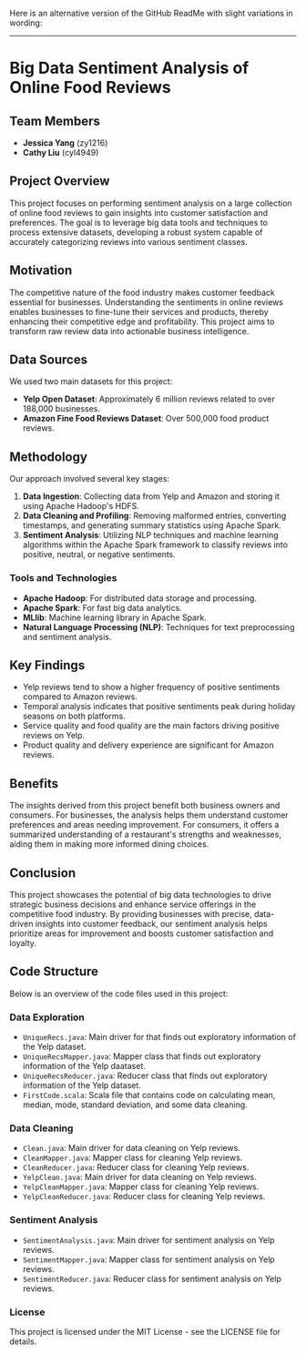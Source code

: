 Here is an alternative version of the GitHub ReadMe with slight variations in wording:

---

# Big Data Sentiment Analysis of Online Food Reviews

## Team Members
- **Jessica Yang** (zy1216)
- **Cathy Liu** (cyl4949)

## Project Overview

This project focuses on performing sentiment analysis on a large collection of online food reviews to gain insights into customer satisfaction and preferences. The goal is to leverage big data tools and techniques to process extensive datasets, developing a robust system capable of accurately categorizing reviews into various sentiment classes.

## Motivation

The competitive nature of the food industry makes customer feedback essential for businesses. Understanding the sentiments in online reviews enables businesses to fine-tune their services and products, thereby enhancing their competitive edge and profitability. This project aims to transform raw review data into actionable business intelligence.

## Data Sources

We used two main datasets for this project:
- **Yelp Open Dataset**: Approximately 6 million reviews related to over 188,000 businesses.
- **Amazon Fine Food Reviews Dataset**: Over 500,000 food product reviews.

## Methodology

Our approach involved several key stages:

1. **Data Ingestion**: Collecting data from Yelp and Amazon and storing it using Apache Hadoop's HDFS.
2. **Data Cleaning and Profiling**: Removing malformed entries, converting timestamps, and generating summary statistics using Apache Spark.
3. **Sentiment Analysis**: Utilizing NLP techniques and machine learning algorithms within the Apache Spark framework to classify reviews into positive, neutral, or negative sentiments.

### Tools and Technologies
- **Apache Hadoop**: For distributed data storage and processing.
- **Apache Spark**: For fast big data analytics.
- **MLlib**: Machine learning library in Apache Spark.
- **Natural Language Processing (NLP)**: Techniques for text preprocessing and sentiment analysis.

## Key Findings

- Yelp reviews tend to show a higher frequency of positive sentiments compared to Amazon reviews.
- Temporal analysis indicates that positive sentiments peak during holiday seasons on both platforms.
- Service quality and food quality are the main factors driving positive reviews on Yelp.
- Product quality and delivery experience are significant for Amazon reviews.

## Benefits

The insights derived from this project benefit both business owners and consumers. For businesses, the analysis helps them understand customer preferences and areas needing improvement. For consumers, it offers a summarized understanding of a restaurant's strengths and weaknesses, aiding them in making more informed dining choices.

## Conclusion

This project showcases the potential of big data technologies to drive strategic business decisions and enhance service offerings in the competitive food industry. By providing businesses with precise, data-driven insights into customer feedback, our sentiment analysis helps prioritize areas for improvement and boosts customer satisfaction and loyalty.

## Code Structure

Below is an overview of the code files used in this project:

### Data Exploration
- `UniqueRecs.java`: Main driver for that finds out exploratory information of the Yelp dataset. 
- `UniqueRecsMapper.java`: Mapper class that finds out exploratory information of the Yelp daataset. 
- `UniqueRecsReducer.java`: Reducer class that finds out exploratory information of the Yelp dataset. 
- `FirstCode.scala`: Scala file that contains code on calculating mean, median, mode, standard deviation, and some data cleaning. 

### Data Cleaning

- `Clean.java`: Main driver for data cleaning on Yelp reviews.
- `CleanMapper.java`: Mapper class for cleaning Yelp reviews.
- `CleanReducer.java`: Reducer class for cleaning Yelp reviews.
- `YelpClean.java`: Main driver for data cleaning on Yelp reviews.
- `YelpCleanMapper.java`: Mapper class for cleaning Yelp reviews.
- `YelpCleanReducer.java`: Reducer class for cleaning Yelp reviews.

### Sentiment Analysis

- `SentimentAnalysis.java`: Main driver for sentiment analysis on Yelp reviews.
- `SentimentMapper.java`: Mapper class for sentiment analysis on Yelp reviews.
- `SentimentReducer.java`: Reducer class for sentiment analysis on Yelp reviews.
### License

This project is licensed under the MIT License - see the LICENSE file for details.

